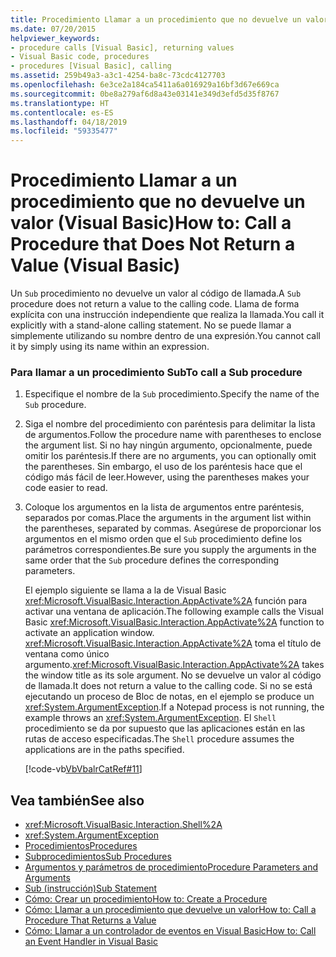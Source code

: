 ```yaml
---
title: Procedimiento Llamar a un procedimiento que no devuelve un valor (Visual Basic)
ms.date: 07/20/2015
helpviewer_keywords:
- procedure calls [Visual Basic], returning values
- Visual Basic code, procedures
- procedures [Visual Basic], calling
ms.assetid: 259b49a3-a3c1-4254-ba8c-73cdc4127703
ms.openlocfilehash: 6e3ce2a184ca5411a6a016929a16bf3d67e669ca
ms.sourcegitcommit: 0be8a279af6d8a43e03141e349d3efd5d35f8767
ms.translationtype: HT
ms.contentlocale: es-ES
ms.lasthandoff: 04/18/2019
ms.locfileid: "59335477"
---
```

# <a name="how-to-call-a-procedure-that-does-not-return-a-value-visual-basic"></a><span data-ttu-id="0a9e9-102">Procedimiento Llamar a un procedimiento que no devuelve un valor (Visual Basic)</span><span class="sxs-lookup"><span data-stu-id="0a9e9-102">How to: Call a Procedure that Does Not Return a Value (Visual Basic)</span></span>
<span data-ttu-id="0a9e9-103">Un `Sub` procedimiento no devuelve un valor al código de llamada.</span><span class="sxs-lookup"><span data-stu-id="0a9e9-103">A `Sub` procedure does not return a value to the calling code.</span></span> <span data-ttu-id="0a9e9-104">Llama de forma explícita con una instrucción independiente que realiza la llamada.</span><span class="sxs-lookup"><span data-stu-id="0a9e9-104">You call it explicitly with a stand-alone calling statement.</span></span> <span data-ttu-id="0a9e9-105">No se puede llamar a simplemente utilizando su nombre dentro de una expresión.</span><span class="sxs-lookup"><span data-stu-id="0a9e9-105">You cannot call it by simply using its name within an expression.</span></span>  
  
### <a name="to-call-a-sub-procedure"></a><span data-ttu-id="0a9e9-106">Para llamar a un procedimiento Sub</span><span class="sxs-lookup"><span data-stu-id="0a9e9-106">To call a Sub procedure</span></span>  
  
1. <span data-ttu-id="0a9e9-107">Especifique el nombre de la `Sub` procedimiento.</span><span class="sxs-lookup"><span data-stu-id="0a9e9-107">Specify the name of the `Sub` procedure.</span></span>  
  
2. <span data-ttu-id="0a9e9-108">Siga el nombre del procedimiento con paréntesis para delimitar la lista de argumentos.</span><span class="sxs-lookup"><span data-stu-id="0a9e9-108">Follow the procedure name with parentheses to enclose the argument list.</span></span> <span data-ttu-id="0a9e9-109">Si no hay ningún argumento, opcionalmente, puede omitir los paréntesis.</span><span class="sxs-lookup"><span data-stu-id="0a9e9-109">If there are no arguments, you can optionally omit the parentheses.</span></span> <span data-ttu-id="0a9e9-110">Sin embargo, el uso de los paréntesis hace que el código más fácil de leer.</span><span class="sxs-lookup"><span data-stu-id="0a9e9-110">However, using the parentheses makes your code easier to read.</span></span>  
  
3. <span data-ttu-id="0a9e9-111">Coloque los argumentos en la lista de argumentos entre paréntesis, separados por comas.</span><span class="sxs-lookup"><span data-stu-id="0a9e9-111">Place the arguments in the argument list within the parentheses, separated by commas.</span></span> <span data-ttu-id="0a9e9-112">Asegúrese de proporcionar los argumentos en el mismo orden que el `Sub` procedimiento define los parámetros correspondientes.</span><span class="sxs-lookup"><span data-stu-id="0a9e9-112">Be sure you supply the arguments in the same order that the `Sub` procedure defines the corresponding parameters.</span></span>  
  
     <span data-ttu-id="0a9e9-113">El ejemplo siguiente se llama a la de Visual Basic <xref:Microsoft.VisualBasic.Interaction.AppActivate%2A> función para activar una ventana de aplicación.</span><span class="sxs-lookup"><span data-stu-id="0a9e9-113">The following example calls the Visual Basic <xref:Microsoft.VisualBasic.Interaction.AppActivate%2A> function to activate an application window.</span></span> <span data-ttu-id="0a9e9-114"><xref:Microsoft.VisualBasic.Interaction.AppActivate%2A> toma el título de ventana como único argumento.</span><span class="sxs-lookup"><span data-stu-id="0a9e9-114"><xref:Microsoft.VisualBasic.Interaction.AppActivate%2A> takes the window title as its sole argument.</span></span> <span data-ttu-id="0a9e9-115">No se devuelve un valor al código de llamada.</span><span class="sxs-lookup"><span data-stu-id="0a9e9-115">It does not return a value to the calling code.</span></span> <span data-ttu-id="0a9e9-116">Si no se está ejecutando un proceso de Bloc de notas, en el ejemplo se produce un <xref:System.ArgumentException>.</span><span class="sxs-lookup"><span data-stu-id="0a9e9-116">If a Notepad process is not running, the example throws an <xref:System.ArgumentException>.</span></span> <span data-ttu-id="0a9e9-117">El `Shell` procedimiento se da por supuesto que las aplicaciones están en las rutas de acceso especificadas.</span><span class="sxs-lookup"><span data-stu-id="0a9e9-117">The `Shell` procedure assumes the applications are in the paths specified.</span></span>  
  
     [!code-vb[VbVbalrCatRef#11](~/samples/snippets/visualbasic/VS_Snippets_VBCSharp/VbVbalrCatRef/VB/Class1.vb#11)]  
  
## <a name="see-also"></a><span data-ttu-id="0a9e9-118">Vea también</span><span class="sxs-lookup"><span data-stu-id="0a9e9-118">See also</span></span>

- <xref:Microsoft.VisualBasic.Interaction.Shell%2A>
- <xref:System.ArgumentException>
- [<span data-ttu-id="0a9e9-119">Procedimientos</span><span class="sxs-lookup"><span data-stu-id="0a9e9-119">Procedures</span></span>](./index.md)
- [<span data-ttu-id="0a9e9-120">Subprocedimientos</span><span class="sxs-lookup"><span data-stu-id="0a9e9-120">Sub Procedures</span></span>](./sub-procedures.md)
- [<span data-ttu-id="0a9e9-121">Argumentos y parámetros de procedimiento</span><span class="sxs-lookup"><span data-stu-id="0a9e9-121">Procedure Parameters and Arguments</span></span>](./procedure-parameters-and-arguments.md)
- [<span data-ttu-id="0a9e9-122">Sub (instrucción)</span><span class="sxs-lookup"><span data-stu-id="0a9e9-122">Sub Statement</span></span>](../../../../visual-basic/language-reference/statements/sub-statement.md)
- [<span data-ttu-id="0a9e9-123">Cómo: Crear un procedimiento</span><span class="sxs-lookup"><span data-stu-id="0a9e9-123">How to: Create a Procedure</span></span>](./how-to-create-a-procedure.md)
- [<span data-ttu-id="0a9e9-124">Cómo: Llamar a un procedimiento que devuelve un valor</span><span class="sxs-lookup"><span data-stu-id="0a9e9-124">How to: Call a Procedure That Returns a Value</span></span>](./how-to-call-a-procedure-that-returns-a-value.md)
- [<span data-ttu-id="0a9e9-125">Cómo: Llamar a un controlador de eventos en Visual Basic</span><span class="sxs-lookup"><span data-stu-id="0a9e9-125">How to: Call an Event Handler in Visual Basic</span></span>](./how-to-call-an-event-handler.md)
